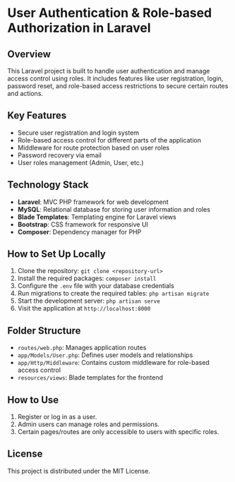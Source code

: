 # User Authentication & Role-based Authorization in Laravel

## Overview
This Laravel project is built to handle user authentication and manage access control using roles. It includes features like user registration, login, password reset, and role-based access restrictions to secure certain routes and actions.

## Key Features
- Secure user registration and login system
- Role-based access control for different parts of the application
- Middleware for route protection based on user roles
- Password recovery via email
- User roles management (Admin, User, etc.)

## Technology Stack
- **Laravel**: MVC PHP framework for web development
- **MySQL**: Relational database for storing user information and roles
- **Blade Templates**: Templating engine for Laravel views
- **Bootstrap**: CSS framework for responsive UI
- **Composer**: Dependency manager for PHP

## How to Set Up Locally
1. Clone the repository: `git clone <repository-url>`
2. Install the required packages: `composer install`
3. Configure the `.env` file with your database credentials
4. Run migrations to create the required tables: `php artisan migrate`
5. Start the development server: `php artisan serve`
6. Visit the application at `http://localhost:8000`

## Folder Structure
- `routes/web.php`: Manages application routes
- `app/Models/User.php`: Defines user models and relationships
- `app/Http/Middleware`: Contains custom middleware for role-based access control
- `resources/views`: Blade templates for the frontend

## How to Use
1. Register or log in as a user.
2. Admin users can manage roles and permissions.
3. Certain pages/routes are only accessible to users with specific roles.

## License
This project is distributed under the MIT License.
